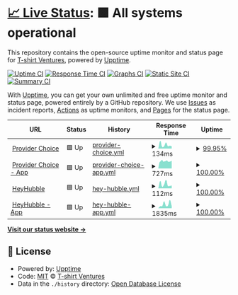 # [📈 Live Status](https://tshirtventures.github.io/uptime): <!--live status--> **🟩 All systems operational**

This repository contains the open-source uptime monitor and status page for [T-shirt Ventures](https://tshirtventures.com.au), powered by [Upptime](https://github.com/upptime/upptime).

[![Uptime CI](https://github.com/tshirtventures/uptime/workflows/Uptime%20CI/badge.svg)](https://github.com/tshirtventures/uptime/actions?query=workflow%3A%22Uptime+CI%22)
[![Response Time CI](https://github.com/tshirtventures/uptime/workflows/Response%20Time%20CI/badge.svg)](https://github.com/tshirtventures/uptime/actions?query=workflow%3A%22Response+Time+CI%22)
[![Graphs CI](https://github.com/tshirtventures/uptime/workflows/Graphs%20CI/badge.svg)](https://github.com/tshirtventures/uptime/actions?query=workflow%3A%22Graphs+CI%22)
[![Static Site CI](https://github.com/tshirtventures/uptime/workflows/Static%20Site%20CI/badge.svg)](https://github.com/tshirtventures/uptime/actions?query=workflow%3A%22Static+Site+CI%22)
[![Summary CI](https://github.com/tshirtventures/uptime/workflows/Summary%20CI/badge.svg)](https://github.com/tshirtventures/uptime/actions?query=workflow%3A%22Summary+CI%22)

With [Upptime](https://upptime.js.org), you can get your own unlimited and free uptime monitor and status page, powered entirely by a GitHub repository. We use [Issues](https://github.com/tshirtventures/uptime/issues) as incident reports, [Actions](https://github.com/tshirtventures/uptime/actions) as uptime monitors, and [Pages](https://tshirtventures.github.io/uptime) for the status page.

<!--start: status pages-->
<!-- This summary is generated by Upptime (https://github.com/upptime/upptime) -->
<!-- Do not edit this manually, your changes will be overwritten -->
<!-- prettier-ignore -->
| URL | Status | History | Response Time | Uptime |
| --- | ------ | ------- | ------------- | ------ |
| <img alt="" src="https://favicons.githubusercontent.com/providerchoice.com.au" height="13"> [Provider Choice](https://providerchoice.com.au) | 🟩 Up | [provider-choice.yml](https://github.com/tshirtventures/uptime/commits/HEAD/history/provider-choice.yml) | <details><summary><img alt="Response time graph" src="./graphs/provider-choice/response-time-week.png" height="20"> 134ms</summary><br><a href="https://tshirtventures.github.io/uptime/history/provider-choice"><img alt="Response time 129" src="https://img.shields.io/endpoint?url=https%3A%2F%2Fraw.githubusercontent.com%2Ftshirtventures%2Fuptime%2FHEAD%2Fapi%2Fprovider-choice%2Fresponse-time.json"></a><br><a href="https://tshirtventures.github.io/uptime/history/provider-choice"><img alt="24-hour response time 167" src="https://img.shields.io/endpoint?url=https%3A%2F%2Fraw.githubusercontent.com%2Ftshirtventures%2Fuptime%2FHEAD%2Fapi%2Fprovider-choice%2Fresponse-time-day.json"></a><br><a href="https://tshirtventures.github.io/uptime/history/provider-choice"><img alt="7-day response time 134" src="https://img.shields.io/endpoint?url=https%3A%2F%2Fraw.githubusercontent.com%2Ftshirtventures%2Fuptime%2FHEAD%2Fapi%2Fprovider-choice%2Fresponse-time-week.json"></a><br><a href="https://tshirtventures.github.io/uptime/history/provider-choice"><img alt="30-day response time 163" src="https://img.shields.io/endpoint?url=https%3A%2F%2Fraw.githubusercontent.com%2Ftshirtventures%2Fuptime%2FHEAD%2Fapi%2Fprovider-choice%2Fresponse-time-month.json"></a><br><a href="https://tshirtventures.github.io/uptime/history/provider-choice"><img alt="1-year response time 129" src="https://img.shields.io/endpoint?url=https%3A%2F%2Fraw.githubusercontent.com%2Ftshirtventures%2Fuptime%2FHEAD%2Fapi%2Fprovider-choice%2Fresponse-time-year.json"></a></details> | <details><summary><a href="https://tshirtventures.github.io/uptime/history/provider-choice">99.95%</a></summary><a href="https://tshirtventures.github.io/uptime/history/provider-choice"><img alt="All-time uptime 99.99%" src="https://img.shields.io/endpoint?url=https%3A%2F%2Fraw.githubusercontent.com%2Ftshirtventures%2Fuptime%2FHEAD%2Fapi%2Fprovider-choice%2Fuptime.json"></a><br><a href="https://tshirtventures.github.io/uptime/history/provider-choice"><img alt="24-hour uptime 99.66%" src="https://img.shields.io/endpoint?url=https%3A%2F%2Fraw.githubusercontent.com%2Ftshirtventures%2Fuptime%2FHEAD%2Fapi%2Fprovider-choice%2Fuptime-day.json"></a><br><a href="https://tshirtventures.github.io/uptime/history/provider-choice"><img alt="7-day uptime 99.95%" src="https://img.shields.io/endpoint?url=https%3A%2F%2Fraw.githubusercontent.com%2Ftshirtventures%2Fuptime%2FHEAD%2Fapi%2Fprovider-choice%2Fuptime-week.json"></a><br><a href="https://tshirtventures.github.io/uptime/history/provider-choice"><img alt="30-day uptime 99.95%" src="https://img.shields.io/endpoint?url=https%3A%2F%2Fraw.githubusercontent.com%2Ftshirtventures%2Fuptime%2FHEAD%2Fapi%2Fprovider-choice%2Fuptime-month.json"></a><br><a href="https://tshirtventures.github.io/uptime/history/provider-choice"><img alt="1-year uptime 99.99%" src="https://img.shields.io/endpoint?url=https%3A%2F%2Fraw.githubusercontent.com%2Ftshirtventures%2Fuptime%2FHEAD%2Fapi%2Fprovider-choice%2Fuptime-year.json"></a></details>
| <img alt="" src="https://favicons.githubusercontent.com/app.providerchoice.com.au" height="13"> [Provider Choice - App](https://app.providerchoice.com.au) | 🟩 Up | [provider-choice-app.yml](https://github.com/tshirtventures/uptime/commits/HEAD/history/provider-choice-app.yml) | <details><summary><img alt="Response time graph" src="./graphs/provider-choice-app/response-time-week.png" height="20"> 727ms</summary><br><a href="https://tshirtventures.github.io/uptime/history/provider-choice-app"><img alt="Response time 859" src="https://img.shields.io/endpoint?url=https%3A%2F%2Fraw.githubusercontent.com%2Ftshirtventures%2Fuptime%2FHEAD%2Fapi%2Fprovider-choice-app%2Fresponse-time.json"></a><br><a href="https://tshirtventures.github.io/uptime/history/provider-choice-app"><img alt="24-hour response time 772" src="https://img.shields.io/endpoint?url=https%3A%2F%2Fraw.githubusercontent.com%2Ftshirtventures%2Fuptime%2FHEAD%2Fapi%2Fprovider-choice-app%2Fresponse-time-day.json"></a><br><a href="https://tshirtventures.github.io/uptime/history/provider-choice-app"><img alt="7-day response time 727" src="https://img.shields.io/endpoint?url=https%3A%2F%2Fraw.githubusercontent.com%2Ftshirtventures%2Fuptime%2FHEAD%2Fapi%2Fprovider-choice-app%2Fresponse-time-week.json"></a><br><a href="https://tshirtventures.github.io/uptime/history/provider-choice-app"><img alt="30-day response time 717" src="https://img.shields.io/endpoint?url=https%3A%2F%2Fraw.githubusercontent.com%2Ftshirtventures%2Fuptime%2FHEAD%2Fapi%2Fprovider-choice-app%2Fresponse-time-month.json"></a><br><a href="https://tshirtventures.github.io/uptime/history/provider-choice-app"><img alt="1-year response time 859" src="https://img.shields.io/endpoint?url=https%3A%2F%2Fraw.githubusercontent.com%2Ftshirtventures%2Fuptime%2FHEAD%2Fapi%2Fprovider-choice-app%2Fresponse-time-year.json"></a></details> | <details><summary><a href="https://tshirtventures.github.io/uptime/history/provider-choice-app">100.00%</a></summary><a href="https://tshirtventures.github.io/uptime/history/provider-choice-app"><img alt="All-time uptime 100.00%" src="https://img.shields.io/endpoint?url=https%3A%2F%2Fraw.githubusercontent.com%2Ftshirtventures%2Fuptime%2FHEAD%2Fapi%2Fprovider-choice-app%2Fuptime.json"></a><br><a href="https://tshirtventures.github.io/uptime/history/provider-choice-app"><img alt="24-hour uptime 100.00%" src="https://img.shields.io/endpoint?url=https%3A%2F%2Fraw.githubusercontent.com%2Ftshirtventures%2Fuptime%2FHEAD%2Fapi%2Fprovider-choice-app%2Fuptime-day.json"></a><br><a href="https://tshirtventures.github.io/uptime/history/provider-choice-app"><img alt="7-day uptime 100.00%" src="https://img.shields.io/endpoint?url=https%3A%2F%2Fraw.githubusercontent.com%2Ftshirtventures%2Fuptime%2FHEAD%2Fapi%2Fprovider-choice-app%2Fuptime-week.json"></a><br><a href="https://tshirtventures.github.io/uptime/history/provider-choice-app"><img alt="30-day uptime 100.00%" src="https://img.shields.io/endpoint?url=https%3A%2F%2Fraw.githubusercontent.com%2Ftshirtventures%2Fuptime%2FHEAD%2Fapi%2Fprovider-choice-app%2Fuptime-month.json"></a><br><a href="https://tshirtventures.github.io/uptime/history/provider-choice-app"><img alt="1-year uptime 100.00%" src="https://img.shields.io/endpoint?url=https%3A%2F%2Fraw.githubusercontent.com%2Ftshirtventures%2Fuptime%2FHEAD%2Fapi%2Fprovider-choice-app%2Fuptime-year.json"></a></details>
| <img alt="" src="https://favicons.githubusercontent.com/heyhubble.com.au" height="13"> [HeyHubble](https://heyhubble.com.au) | 🟩 Up | [hey-hubble.yml](https://github.com/tshirtventures/uptime/commits/HEAD/history/hey-hubble.yml) | <details><summary><img alt="Response time graph" src="./graphs/hey-hubble/response-time-week.png" height="20"> 112ms</summary><br><a href="https://tshirtventures.github.io/uptime/history/hey-hubble"><img alt="Response time 146" src="https://img.shields.io/endpoint?url=https%3A%2F%2Fraw.githubusercontent.com%2Ftshirtventures%2Fuptime%2FHEAD%2Fapi%2Fhey-hubble%2Fresponse-time.json"></a><br><a href="https://tshirtventures.github.io/uptime/history/hey-hubble"><img alt="24-hour response time 79" src="https://img.shields.io/endpoint?url=https%3A%2F%2Fraw.githubusercontent.com%2Ftshirtventures%2Fuptime%2FHEAD%2Fapi%2Fhey-hubble%2Fresponse-time-day.json"></a><br><a href="https://tshirtventures.github.io/uptime/history/hey-hubble"><img alt="7-day response time 112" src="https://img.shields.io/endpoint?url=https%3A%2F%2Fraw.githubusercontent.com%2Ftshirtventures%2Fuptime%2FHEAD%2Fapi%2Fhey-hubble%2Fresponse-time-week.json"></a><br><a href="https://tshirtventures.github.io/uptime/history/hey-hubble"><img alt="30-day response time 206" src="https://img.shields.io/endpoint?url=https%3A%2F%2Fraw.githubusercontent.com%2Ftshirtventures%2Fuptime%2FHEAD%2Fapi%2Fhey-hubble%2Fresponse-time-month.json"></a><br><a href="https://tshirtventures.github.io/uptime/history/hey-hubble"><img alt="1-year response time 146" src="https://img.shields.io/endpoint?url=https%3A%2F%2Fraw.githubusercontent.com%2Ftshirtventures%2Fuptime%2FHEAD%2Fapi%2Fhey-hubble%2Fresponse-time-year.json"></a></details> | <details><summary><a href="https://tshirtventures.github.io/uptime/history/hey-hubble">100.00%</a></summary><a href="https://tshirtventures.github.io/uptime/history/hey-hubble"><img alt="All-time uptime 100.00%" src="https://img.shields.io/endpoint?url=https%3A%2F%2Fraw.githubusercontent.com%2Ftshirtventures%2Fuptime%2FHEAD%2Fapi%2Fhey-hubble%2Fuptime.json"></a><br><a href="https://tshirtventures.github.io/uptime/history/hey-hubble"><img alt="24-hour uptime 100.00%" src="https://img.shields.io/endpoint?url=https%3A%2F%2Fraw.githubusercontent.com%2Ftshirtventures%2Fuptime%2FHEAD%2Fapi%2Fhey-hubble%2Fuptime-day.json"></a><br><a href="https://tshirtventures.github.io/uptime/history/hey-hubble"><img alt="7-day uptime 100.00%" src="https://img.shields.io/endpoint?url=https%3A%2F%2Fraw.githubusercontent.com%2Ftshirtventures%2Fuptime%2FHEAD%2Fapi%2Fhey-hubble%2Fuptime-week.json"></a><br><a href="https://tshirtventures.github.io/uptime/history/hey-hubble"><img alt="30-day uptime 100.00%" src="https://img.shields.io/endpoint?url=https%3A%2F%2Fraw.githubusercontent.com%2Ftshirtventures%2Fuptime%2FHEAD%2Fapi%2Fhey-hubble%2Fuptime-month.json"></a><br><a href="https://tshirtventures.github.io/uptime/history/hey-hubble"><img alt="1-year uptime 100.00%" src="https://img.shields.io/endpoint?url=https%3A%2F%2Fraw.githubusercontent.com%2Ftshirtventures%2Fuptime%2FHEAD%2Fapi%2Fhey-hubble%2Fuptime-year.json"></a></details>
| <img alt="" src="https://favicons.githubusercontent.com/app.heyhubble.com.au" height="13"> [HeyHubble - App](https://app.heyhubble.com.au) | 🟩 Up | [hey-hubble-app.yml](https://github.com/tshirtventures/uptime/commits/HEAD/history/hey-hubble-app.yml) | <details><summary><img alt="Response time graph" src="./graphs/hey-hubble-app/response-time-week.png" height="20"> 1835ms</summary><br><a href="https://tshirtventures.github.io/uptime/history/hey-hubble-app"><img alt="Response time 1746" src="https://img.shields.io/endpoint?url=https%3A%2F%2Fraw.githubusercontent.com%2Ftshirtventures%2Fuptime%2FHEAD%2Fapi%2Fhey-hubble-app%2Fresponse-time.json"></a><br><a href="https://tshirtventures.github.io/uptime/history/hey-hubble-app"><img alt="24-hour response time 976" src="https://img.shields.io/endpoint?url=https%3A%2F%2Fraw.githubusercontent.com%2Ftshirtventures%2Fuptime%2FHEAD%2Fapi%2Fhey-hubble-app%2Fresponse-time-day.json"></a><br><a href="https://tshirtventures.github.io/uptime/history/hey-hubble-app"><img alt="7-day response time 1835" src="https://img.shields.io/endpoint?url=https%3A%2F%2Fraw.githubusercontent.com%2Ftshirtventures%2Fuptime%2FHEAD%2Fapi%2Fhey-hubble-app%2Fresponse-time-week.json"></a><br><a href="https://tshirtventures.github.io/uptime/history/hey-hubble-app"><img alt="30-day response time 2231" src="https://img.shields.io/endpoint?url=https%3A%2F%2Fraw.githubusercontent.com%2Ftshirtventures%2Fuptime%2FHEAD%2Fapi%2Fhey-hubble-app%2Fresponse-time-month.json"></a><br><a href="https://tshirtventures.github.io/uptime/history/hey-hubble-app"><img alt="1-year response time 1746" src="https://img.shields.io/endpoint?url=https%3A%2F%2Fraw.githubusercontent.com%2Ftshirtventures%2Fuptime%2FHEAD%2Fapi%2Fhey-hubble-app%2Fresponse-time-year.json"></a></details> | <details><summary><a href="https://tshirtventures.github.io/uptime/history/hey-hubble-app">100.00%</a></summary><a href="https://tshirtventures.github.io/uptime/history/hey-hubble-app"><img alt="All-time uptime 100.00%" src="https://img.shields.io/endpoint?url=https%3A%2F%2Fraw.githubusercontent.com%2Ftshirtventures%2Fuptime%2FHEAD%2Fapi%2Fhey-hubble-app%2Fuptime.json"></a><br><a href="https://tshirtventures.github.io/uptime/history/hey-hubble-app"><img alt="24-hour uptime 100.00%" src="https://img.shields.io/endpoint?url=https%3A%2F%2Fraw.githubusercontent.com%2Ftshirtventures%2Fuptime%2FHEAD%2Fapi%2Fhey-hubble-app%2Fuptime-day.json"></a><br><a href="https://tshirtventures.github.io/uptime/history/hey-hubble-app"><img alt="7-day uptime 100.00%" src="https://img.shields.io/endpoint?url=https%3A%2F%2Fraw.githubusercontent.com%2Ftshirtventures%2Fuptime%2FHEAD%2Fapi%2Fhey-hubble-app%2Fuptime-week.json"></a><br><a href="https://tshirtventures.github.io/uptime/history/hey-hubble-app"><img alt="30-day uptime 100.00%" src="https://img.shields.io/endpoint?url=https%3A%2F%2Fraw.githubusercontent.com%2Ftshirtventures%2Fuptime%2FHEAD%2Fapi%2Fhey-hubble-app%2Fuptime-month.json"></a><br><a href="https://tshirtventures.github.io/uptime/history/hey-hubble-app"><img alt="1-year uptime 100.00%" src="https://img.shields.io/endpoint?url=https%3A%2F%2Fraw.githubusercontent.com%2Ftshirtventures%2Fuptime%2FHEAD%2Fapi%2Fhey-hubble-app%2Fuptime-year.json"></a></details>

<!--end: status pages-->

[**Visit our status website →**](https://tshirtventures.github.io/uptime)

## 📄 License

- Powered by: [Upptime](https://github.com/upptime/upptime)
- Code: [MIT](./LICENSE) © [T-shirt Ventures](https://tshirtventures.com.au)
- Data in the `./history` directory: [Open Database License](https://opendatacommons.org/licenses/odbl/1-0/)
